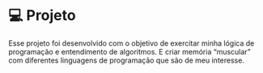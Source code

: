 
# 💻 Projeto

Esse projeto foi desenvolvido com o objetivo de exercitar minha lógica de programação e entendimento de algoritmos. E criar memória “muscular” com diferentes linguagens de programação que são de meu interesse.
